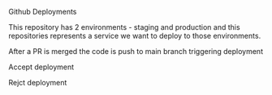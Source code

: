 Github Deployments

This repository has 2 environments - staging and production and this
repositories represents a service we want to deploy to those
environments.

After a PR is merged the code is push to main branch triggering deployment

Accept deployment

Rejct deployment